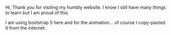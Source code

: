 Hi,
Thank you for visiting my humbly website.
I know I still have many things to learn but I am proud of this.

I am using bootstrap 5 here and for the animation...
of course I copy-pasted it from the internet.
